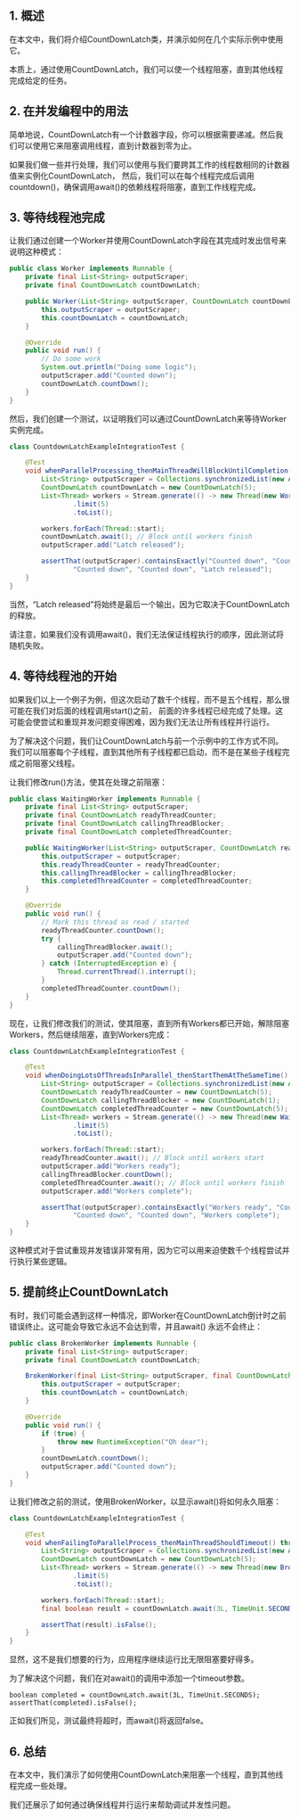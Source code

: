 ## 1. 概述

在本文中，我们将介绍CountDownLatch类，并演示如何在几个实际示例中使用它。

本质上，通过使用CountDownLatch，我们可以使一个线程阻塞，直到其他线程完成给定的任务。

## 2. 在并发编程中的用法

简单地说，CountDownLatch有一个计数器字段，你可以根据需要递减。然后我们可以使用它来阻塞调用线程，直到计数器到零为止。

如果我们做一些并行处理，我们可以使用与我们要跨其工作的线程数相同的计数器值来实例化CountDownLatch，
然后，我们可以在每个线程完成后调用countdown()，确保调用await()的依赖线程将阻塞，直到工作线程完成。

## 3. 等待线程池完成

让我们通过创建一个Worker并使用CountDownLatch字段在其完成时发出信号来说明这种模式：

```java
public class Worker implements Runnable {
    private final List<String> outputScraper;
    private final CountDownLatch countDownLatch;

    public Worker(List<String> outputScraper, CountDownLatch countDownLatch) {
        this.outputScraper = outputScraper;
        this.countDownLatch = countDownLatch;
    }

    @Override
    public void run() {
        // Do some work
        System.out.println("Doing some logic");
        outputScraper.add("Counted down");
        countDownLatch.countDown();
    }
}
```

然后，我们创建一个测试，以证明我们可以通过CountDownLatch来等待Worker实例完成。

```java
class CountdownLatchExampleIntegrationTest {

    @Test
    void whenParallelProcessing_thenMainThreadWillBlockUntilCompletion() throws InterruptedException {
        List<String> outputScraper = Collections.synchronizedList(new ArrayList<>());
        CountDownLatch countDownLatch = new CountDownLatch(5);
        List<Thread> workers = Stream.generate(() -> new Thread(new Worker(outputScraper, countDownLatch)))
                .limit(5)
                .toList();

        workers.forEach(Thread::start);
        countDownLatch.await(); // Block until workers finish
        outputScraper.add("Latch released");

        assertThat(outputScraper).containsExactly("Counted down", "Counted down", "Counted down",
                "Counted down", "Counted down", "Latch released");
    }
}
```

当然，“Latch released”将始终是最后一个输出，因为它取决于CountDownLatch的释放。

请注意，如果我们没有调用await()，我们无法保证线程执行的顺序，因此测试将随机失败。

## 4. 等待线程池的开始

如果我们以上一个例子为例，但这次启动了数千个线程，而不是五个线程，那么很可能在我们对后面的线程调用start()之前，
前面的许多线程已经完成了处理。这可能会使尝试和重现并发问题变得困难，因为我们无法让所有线程并行运行。

为了解决这个问题，我们让CountDownLatch与前一个示例中的工作方式不同。
我们可以阻塞每个子线程，直到其他所有子线程都已启动，而不是在某些子线程完成之前阻塞父线程。

让我们修改run()方法，使其在处理之前阻塞：

```java
public class WaitingWorker implements Runnable {
    private final List<String> outputScraper;
    private final CountDownLatch readyThreadCounter;
    private final CountDownLatch callingThreadBlocker;
    private final CountDownLatch completedThreadCounter;

    public WaitingWorker(List<String> outputScraper, CountDownLatch readyThreadCounter, CountDownLatch callingThreadBlocker, CountDownLatch completedThreadCounter) {
        this.outputScraper = outputScraper;
        this.readyThreadCounter = readyThreadCounter;
        this.callingThreadBlocker = callingThreadBlocker;
        this.completedThreadCounter = completedThreadCounter;
    }

    @Override
    public void run() {
        // Mark this thread as read / started
        readyThreadCounter.countDown();
        try {
            callingThreadBlocker.await();
            outputScraper.add("Counted down");
        } catch (InterruptedException e) {
            Thread.currentThread().interrupt();
        }
        completedThreadCounter.countDown();
    }
}
```

现在，让我们修改我们的测试，使其阻塞，直到所有Workers都已开始，解除阻塞Workers，然后继续阻塞，直到Workers完成：

```java
class CountdownLatchExampleIntegrationTest {

    @Test
    void whenDoingLotsOfThreadsInParallel_thenStartThemAtTheSameTime() throws InterruptedException {
        List<String> outputScraper = Collections.synchronizedList(new ArrayList<>());
        CountDownLatch readyThreadCounter = new CountDownLatch(5);
        CountDownLatch callingThreadBlocker = new CountDownLatch(1);
        CountDownLatch completedThreadCounter = new CountDownLatch(5);
        List<Thread> workers = Stream.generate(() -> new Thread(new WaitingWorker(outputScraper, readyThreadCounter, callingThreadBlocker, completedThreadCounter)))
                .limit(5)
                .toList();

        workers.forEach(Thread::start);
        readyThreadCounter.await(); // Block until workers start
        outputScraper.add("Workers ready");
        callingThreadBlocker.countDown();
        completedThreadCounter.await(); // Block until workers finish
        outputScraper.add("Workers complete");

        assertThat(outputScraper).containsExactly("Workers ready", "Counted down", "Counted down", "Counted down",
                "Counted down", "Counted down", "Workers complete");
    }
}
```

这种模式对于尝试重现并发错误非常有用，因为它可以用来迫使数千个线程尝试并行执行某些逻辑。

## 5. 提前终止CountDownLatch

有时，我们可能会遇到这样一种情况，即Worker在CountDownLatch倒计时之前错误终止。这可能会导致它永远不会达到零，并且await()
永远不会终止：

```java
public class BrokenWorker implements Runnable {
    private final List<String> outputScraper;
    private final CountDownLatch countDownLatch;

    BrokenWorker(final List<String> outputScraper, final CountDownLatch countDownLatch) {
        this.outputScraper = outputScraper;
        this.countDownLatch = countDownLatch;
    }

    @Override
    public void run() {
        if (true) {
            throw new RuntimeException("Oh dear");
        }
        countDownLatch.countDown();
        outputScraper.add("Counted down");
    }
}
```

让我们修改之前的测试，使用BrokenWorker，以显示await()将如何永久阻塞：

```java
class CountdownLatchExampleIntegrationTest {

    @Test
    void whenFailingToParallelProcess_thenMainThreadShouldTimeout() throws InterruptedException {
        List<String> outputScraper = Collections.synchronizedList(new ArrayList<>());
        CountDownLatch countDownLatch = new CountDownLatch(5);
        List<Thread> workers = Stream.generate(() -> new Thread(new BrokenWorker(outputScraper, countDownLatch)))
                .limit(5)
                .toList();

        workers.forEach(Thread::start);
        final boolean result = countDownLatch.await(3L, TimeUnit.SECONDS);

        assertThat(result).isFalse();
    }
}
```

显然，这不是我们想要的行为，应用程序继续运行比无限阻塞要好得多。

为了解决这个问题，我们在对await()的调用中添加一个timeout参数。

```text
boolean completed = countDownLatch.await(3L, TimeUnit.SECONDS);
assertThat(completed).isFalse();
```

正如我们所见，测试最终将超时，而await()将返回false。

## 6. 总结

在本文中，我们演示了如何使用CountDownLatch来阻塞一个线程，直到其他线程完成一些处理。

我们还展示了如何通过确保线程并行运行来帮助调试并发性问题。